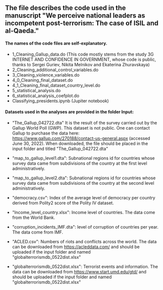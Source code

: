 ## The file describes the code used in the manuscript "We perceive national leaders as incompetent post-terrorism: The case of ISIL and al-Qaeda."

#### The names of the code files are self-explanatory.

* 1_Cleaning_Gallup_data.do (This code mostly stems from the study 3G INTERNET AND CONFIDENCE IN GOVERNMENT, whose code is public, thanks to Sergei Guriev, Nikita Melnikov and Ekaterina Zhuravskaya)
* 2_Cleaning_additional_control_variables.do
* 3_Cleaning_violence_variables.do
* 4_0_Cleaning_final_dataset.do
* 4_1_Cleaning_final_dataset_country_level.do
* 5_statistical_analysis.do
* 6_statistical_analysis_coefplot.do
* Classifying_presidents.ipynb (Jupiter notebook)

#### Datasets used in the analyses are provided in the folder Input:
* "The_Gallup_042722.dta" It is the result of the survey carried out by the Gallup World Poll (GWP). This dataset is not public. One can contact Gallup to purchase the data here: https://www.gallup.com/270188/contact-us-general.aspx (accessed June 30, 2022). When downloaded, the file should be placed in the input folder and titled "The_Gallup_042722.dta"

* "map_to_gallup_level1.dta": Subnational regions id for countries whose survey data came from subdivisions of the country at the first level administratively.

* "map_to_gallup_level2.dta": Subnational regions id for countries whose survey data came from subdivisions of the country at the second level administratively.

* "democracy.csv": Index of the average level of democracy per country derived from Polity2 score of the Polity IV dataset.

* "Income_level_country.xlsx": Income level of countries. The data come from the World Bank.

* "corruption_incidents_IMF.dta": level of corruption of countries per year. The data come from IMF.

* "ACLED.csv": Numbers of riots and conflicts across the world. The data can be downloaded from https://acleddata.com/ and should be uploaded if the input folder and named "globalterrorismdb_0522dist.xlsx"

* "globalterrorismdb_0522dist.xlsx": Terrorist events and information. The data can be downloaded from https://www.start.umd.edu/gtd/ and should be uploaded if the input folder and named "globalterrorismdb_0522dist.xlsx"
